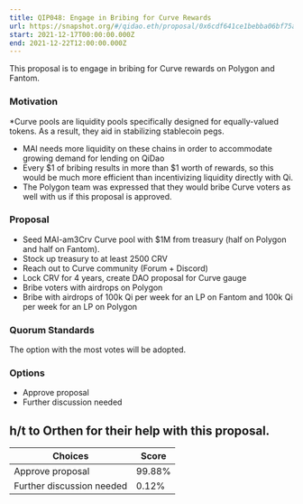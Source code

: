 ```yaml
---
title: QIP048: Engage in Bribing for Curve Rewards
url: https://snapshot.org/#/qidao.eth/proposal/0x6cdf641ce1bebba06bf75a85a929852e0d0c74945c7861a2356184089e5f68f9
start: 2021-12-17T00:00:00.000Z
end: 2021-12-22T12:00:00.000Z
---
```

This proposal is to engage in bribing for Curve rewards on Polygon and Fantom.

### Motivation

*Curve pools are liquidity pools specifically designed for equally-valued tokens. As a result, they aid in stabilizing stablecoin pegs.
* MAI needs more liquidity on these chains in order to accommodate growing demand for lending on QiDao
* Every $1 of bribing results in more than $1 worth of rewards, so this would be much more efficient than incentivizing liquidity directly with Qi.
* The Polygon team was expressed that they would bribe Curve voters as well with us if this proposal is approved.

### Proposal

* Seed MAI-am3Crv Curve pool with $1M from treasury (half on Polygon and half on Fantom).
* Stock up treasury to at least 2500 CRV
* Reach out to Curve community (Forum + Discord)
* Lock CRV for 4 years, create DAO proposal for Curve gauge
* Bribe voters with airdrops on Polygon
* Bribe with airdrops of 100k Qi per week for an LP on Fantom and 100k Qi per week for an LP on Polygon

### Quorum Standards

The option with the most votes will be adopted.

### Options

* Approve proposal
* Further discussion needed

h/t to Orthen for their help with this proposal.
---
| Choices | Score |
| --- | --- |
| Approve proposal | 99.88% |
| Further discussion needed | 0.12% |

